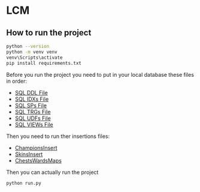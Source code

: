 # LCM

## How to run the project
```bash
python --version
python -m venv venv
venv\Scripts\activate
pip install requirements.txt
```

Before you run the project you need to put in your local database these files in order:

- [SQL DDL File](docs/DDL.sql "SQLFileQuestion")
- [SQL IDXs File](docs/IDXs.sql "SQLFileQuestion")
- [SQL SPs File](docs/SPs.sql "SQLFileQuestion")
- [SQL TRGs File](docs/TRGs.sql "SQLFileQuestion")
- [SQL UDFs File](docs/UDFs.sql "SQLFileQuestion")
- [SQL VIEWs File](docs/VIEWs.sql "SQLFileQuestion")

Then you need to run ther insertions files:

- [ChampionsInsert](docs/insertions/championsInsert.py "inserts")
- [SkinsInsert](docs/insertions/skinsInsert.py "inserts")
- [ChestsWardsMaps](docs/insertions/chests&wardsInsert.sql "inserts")

Then you can actually run the project
```bash
python run.py
```
